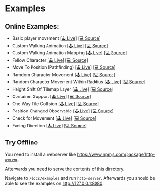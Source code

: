 # Examples

## Online Examples:

- Basic player movement [[🕹 Live]](https://annoraaq.github.io/phaser-grid-movement-plugin/examples/move-player/) [[💻 Source]](https://github.com/Annoraaq/phaser-grid-movement-plugin/blob/master/docs/examples/move-player/index.html)
- Custom Walking Animation [[🕹 Live]](https://annoraaq.github.io/phaser-grid-movement-plugin/examples/custom-walking-animation/) [[💻 Source]](https://github.com/Annoraaq/phaser-grid-movement-plugin/blob/master/docs/examples/custom-walking-animation/index.html)
- Custom Walking Animation Mapping [[🕹 Live]](https://annoraaq.github.io/phaser-grid-movement-plugin/examples/custom-walking-animation-mapping/) [[💻 Source]](https://github.com/Annoraaq/phaser-grid-movement-plugin/blob/master/docs/examples/custom-walking-animation-mapping/index.html)
- Follow Character [[🕹 Live]](https://annoraaq.github.io/phaser-grid-movement-plugin/examples/follow/) [[💻 Source]](https://github.com/Annoraaq/phaser-grid-movement-plugin/blob/master/docs/examples/follow/index.html)
- Move To Position (Pathfinding) [[🕹 Live]](https://annoraaq.github.io/phaser-grid-movement-plugin/examples/move-to/) [[💻 Source]](https://github.com/Annoraaq/phaser-grid-movement-plugin/blob/master/docs/examples/move-to/index.html)
- Ramdom Character Movement [[🕹 Live]](https://annoraaq.github.io/phaser-grid-movement-plugin/examples/random-movement/) [[💻 Source]](https://github.com/Annoraaq/phaser-grid-movement-plugin/blob/master/docs/examples/random-movement/index.html)
- Random Character Movement Within Raddius [[🕹 Live]](https://annoraaq.github.io/phaser-grid-movement-plugin/examples/radius-movement/) [[💻 Source]](https://github.com/Annoraaq/phaser-grid-movement-plugin/blob/master/docs/examples/radius-movement/index.html)
- Height Shift Of Tilemap Layer [[🕹 Live]](https://annoraaq.github.io/phaser-grid-movement-plugin/examples/height-shift/) [[💻 Source]](https://github.com/Annoraaq/phaser-grid-movement-plugin/blob/master/docs/examples/height-shift/index.html)
- Container Support [[🕹 Live]](https://annoraaq.github.io/phaser-grid-movement-plugin/examples/container/) [[💻 Source]](https://github.com/Annoraaq/phaser-grid-movement-plugin/blob/master/docs/examples/container/index.html)
- One Way Tile Collision [[🕹 Live]](https://annoraaq.github.io/phaser-grid-movement-plugin/examples/one-way-collision/) [[💻 Source]](https://github.com/Annoraaq/phaser-grid-movement-plugin/blob/master/docs/examples/one-way-collision/index.html)
- Position Changed Observable [[🕹 Live]](https://annoraaq.github.io/phaser-grid-movement-plugin/examples/position-chaanged/) [[💻 Source]](https://github.com/Annoraaq/phaser-grid-movement-plugin/blob/master/docs/examples/position-changed/index.html)
- Check for Movement [[🕹 Live]](https://annoraaq.github.io/phaser-grid-movement-plugin/examples/is-mooving/) [[💻 Source]](https://github.com/Annoraaq/phaser-grid-movement-plugin/blob/master/docs/examples/is-moving/index.html)
- Facing Direction [[🕹 Live]](https://annoraaq.github.io/phaser-grid-movement-plugin/examples/facing-direction/) [[💻 Source]](https://github.com/Annoraaq/phaser-grid-movement-plugin/blob/master/docs/examples/facing-direction/index.html)

## Try Offline

You need to install a webserver like https://www.npmjs.com/package/http-server.

Afterwards you need to serve the contents of this directory.

Navigate to `/docs/examples` and run `http-server`. Afterwards you should be able to see the examples on http://127.0.0.1:8080.
